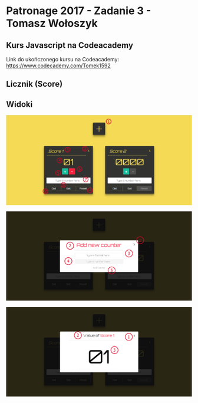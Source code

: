 # Patronage 2017 - Zadanie 3 - Tomasz Wołoszyk

## Kurs Javascript na Codeacademy

Link do ukończonego kursu na Codeacademy: https://www.codecademy.com/Tomek1592

## Licznik (Score)



## Widoki

![alt text](main-view.png "Main View")

![alt text](add-counter-modal-view.png "Add Counter Modal")

![alt text](get-value-modal-view.png "Get Value Modal")

